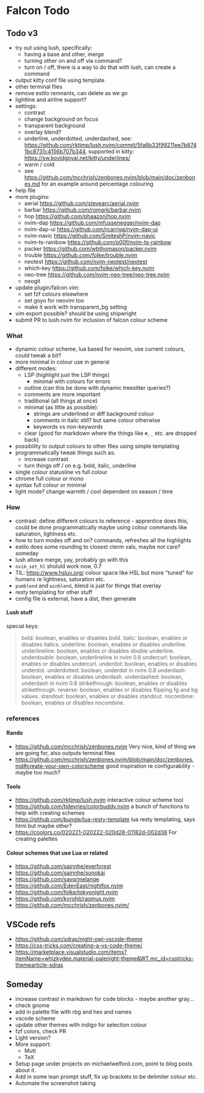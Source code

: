 # Falcon Todo

## Todo v3
- try out using lush, specifically:
  * having a base and other, merge
  * turning other on and off via command?
  * turn on / off, there is a way to do that with lush, can create a command
- output kitty conf file using template
- other terminal files
- remove estilo remnants, can delete as we go
- lightline and airline support?
- settings:
  * contrast
  * change background on focus
  * transparent background
  * overlay blend?
  * underline, underdotted, underdashed, see: https://github.com/rktjmp/lush.nvim/commit/5fa6b33f99211ee7b8741bc8731c4156b707b344, supported in kitty: https://sw.kovidgoyal.net/kitty/underlines/
  * warm / cold
  * see https://github.com/mcchrish/zenbones.nvim/blob/main/doc/zenbones.md for an example around percentage colouring
- help file
- more plugins:
  * aerial https://github.com/stevearc/aerial.nvim
  * barbar https://github.com/romgrk/barbar.nvim
  * hop https://github.com/phaazon/hop.nvim
  * nvim-dap https://github.com/mfussenegger/nvim-dap
  * nvim-dap-ui https://github.com/rcarriga/nvim-dap-ui
  * nvim-navic https://github.com/SmiteshP/nvim-navic
  * nvim-ts-rainbow https://github.com/p00f/nvim-ts-rainbow
  * packer https://github.com/wbthomason/packer.nvim
  * trouble https://github.com/folke/trouble.nvim
  * neotest https://github.com/nvim-neotest/neotest
  * which-key https://github.com/folke/which-key.nvim
  * neo-tree https://github.com/nvim-neo-tree/neo-tree.nvim
  * neogit
- update plugin/falcon.vim:
  * set fzf colours elsewhere
  * set goyo for neovim too
  * make it work with transparent_bg setting
- vim export possible? should be using shipwright
- submit PR to lush.nvim for inclusion of falcon colour scheme

### What
- dynamic colour scheme, lua based for neovim, use current colours, could tweak a bit?
- more minimal in colour use in general
- different modes:
  * LSP (highlight just the LSP things)
    + minimal with colours for errors
  * outline (can this be done with dynamic treesitter queries?)
  * comments are more important
  * traditional (all things at once)
  * minimal (as little as possible):
    + strings are underlined or diff background colour
    + comments in italic still? but same colour otherwise
    + keywords vs non-keywords
  * clear (good for markdown where the things like `#`, `_` etc. are dropped back)
- possibility to output colours to other files using simple templating
- programmatically tweak things such as:
  * increase contrast
  * turn things off / on e.g. bold, italic, underline
- single colour statusline vs full colour
- chrome full colour or mono
- syntax full colour or minimal
- light mode? change warmth / cool dependent on season / time

### How
- contrast: define different colours to reference - apprentice does this, could be done programmatically maybe using colour commands like saturation, lightness etc.
- how to turn modes off and on? commands, refreshes all the highlights
- estilo does some rounding to closest cterm vals, maybe not care? someday
- lush allows merge, yay, probably go with this
- `nvim_set_hl` sholuld work now, 0.7
- TIL: https://www.hsluv.org/ colour space like HSL but more "tuned" for humans re lightness, saturation etc.
- `pumblend` and `winblend`, blend is just for things that overlay
- resty templating for other stuff
- config file is external, have a dist, then generate

#### Lush stuff
special keys:
> bold:          boolean, enables or disables bold.
> italic:        boolean, enables or disables italics.
> underline:     boolean, enables or disables underline.
> underlineline: boolean, enables or disables double underline.
> underdouble:   boolean, underlineline in nvim 0.8
> undercurl:     boolean, enables or disables undercurl.
> underdot:      boolean, enables or disables underdot.
> underdotted:   boolean, underdot in nvim 0.8
> underdash:     boolean, enables or disables underdash.
> underdashed:   boolean, underdash in nvim 0.8
> strikethrough: boolean, enables or disables strikethrough.
> reverse:       boolean, enables or disables flipping fg and bg values.
> standout:      boolean, enables or disables standout.
> nocombine:     boolean, enables or disables nocombine.

### references
#### Rando
- https://github.com/mcchrish/zenbones.nvim Very nice, kind of thing we are going for, also outputs terminal files
- https://github.com/mcchrish/zenbones.nvim/blob/main/doc/zenbones.md#create-your-own-colorscheme good inspiration re configurability - maybe too much?

#### Tools
- https://github.com/rktjmp/lush.nvim interactive colour scheme tool
- https://github.com/tjdevries/colorbuddy.nvim a bunch of functions to help with creating schemes
- https://github.com/bungle/lua-resty-template lua resty templating, says html but maybe other?
- https://coolors.co/020221-020222-020d28-01182d-002d38 For creating palettes

#### Colour schemes that use Lua or related
- https://github.com/sainnhe/everforest
- https://github.com/sainnhe/sonokai
- https://github.com/savq/melange
- https://github.com/EdenEast/nightfox.nvim
- https://github.com/folke/tokyonight.nvim
- https://github.com/kvrohit/rasmus.nvim
- https://github.com/mcchrish/zenbones.nvim/

## VSCode refs
- https://github.com/sdras/night-owl-vscode-theme
- https://css-tricks.com/creating-a-vs-code-theme/
- https://marketplace.visualstudio.com/items?itemName=whizkydee.material-palenight-theme&WT.mc_id=csstricks-themearticle-sdras

## Someday
* increase contrast in markdown for code blocks - maybe another gray...
* check gnome
* add in palette file with rbg and hex and names
* vscode scheme
* update other themes with indigo for selection colour
* fzf colors, check PR
* Light version?
* More support:
  * Mutt
  * TeX
* Setup page under projects on michaelwelford.com, point to blog posts about it.
* Add in some lean prompt stuff, fix up brackets to be delimiter colour etc.
* Automate the screenshot taking
